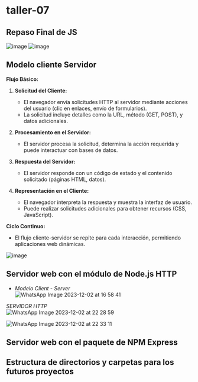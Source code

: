 # taller-07

## Repaso Final de JS<br>
![image](https://github.com/DennisCatana/taller-07/assets/150082943/2d8fc6da-d186-4b19-bd1e-179aad395c45)
![image](https://github.com/DennisCatana/taller-07/assets/150082943/f4705267-a908-49c5-9dcf-ba48d08fab07)

## Modelo cliente Servidor<br>
**Flujo Básico:**

1. **Solicitud del Cliente:**
   - El navegador envía solicitudes HTTP al servidor mediante acciones del usuario (clic en enlaces, envío de formularios).
   - La solicitud incluye detalles como la URL, método (GET, POST), y datos adicionales.

2. **Procesamiento en el Servidor:**
   - El servidor procesa la solicitud, determina la acción requerida y puede interactuar con bases de datos.
   
3. **Respuesta del Servidor:**
   - El servidor responde con un código de estado y el contenido solicitado (páginas HTML, datos).
   
4. **Representación en el Cliente:**
   - El navegador interpreta la respuesta y muestra la interfaz de usuario.
   - Puede realizar solicitudes adicionales para obtener recursos (CSS, JavaScript).

**Ciclo Continuo:**

- El flujo cliente-servidor se repite para cada interacción, permitiendo aplicaciones web dinámicas.

![image](https://github.com/DennisCatana/taller-07/assets/150082943/f3818687-55e1-4953-84c3-36382220c3bf)

## Servidor web con el módulo de Node.js HTTP<br>
- _Modelo Client - Server_ <br>
![WhatsApp Image 2023-12-02 at 16 58 41](https://github.com/DennisCatana/taller-07/assets/117743538/e5085446-21ba-4fe5-be31-6f9fdfab53c8) <br>

*SERVIDOR HTTP* <br>
![WhatsApp Image 2023-12-02 at 22 28 59](https://github.com/DennisCatana/taller-07/assets/117743538/99d68c2c-c253-44b5-a1c6-10c8d8c8f784) <br>

![WhatsApp Image 2023-12-02 at 22 33 11](https://github.com/DennisCatana/taller-07/assets/117743538/d3644958-bed3-4093-bc9e-71d019b01588) <br>

## Servidor web con el paquete de NPM Express<br>

## Estructura de directorios y carpetas para los futuros proyectos<br>



